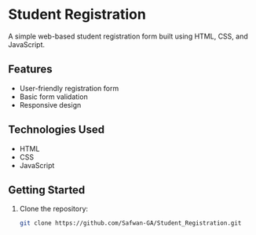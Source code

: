 # Student Registration

A simple web-based student registration form built using HTML, CSS, and JavaScript.

## Features

- User-friendly registration form
- Basic form validation
- Responsive design

## Technologies Used

- HTML
- CSS
- JavaScript

## Getting Started

1. Clone the repository:
   ```bash
   git clone https://github.com/Safwan-GA/Student_Registration.git
